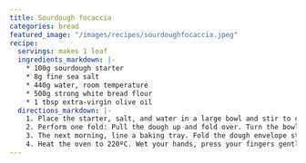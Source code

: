 ```yaml
---
title: Sourdough focaccia
categories: bread
featured_image: "/images/recipes/sourdoughfocaccia.jpeg"
recipe:
  servings: makes 1 loaf
  ingredients_markdown: |-
    * 100g sourdough starter
    * 8g fine sea salt
    * 440g water, room temperature
    * 500g strong white bread flour
    * 1 tbsp extra-virgin olive oil
  directions_markdown: |-
    1. Place the starter, salt, and water in a large bowl and stir to combine. Add the flour and mix again until fully incorporated. Leave for 30 minutes.
    2. Perform one fold: Pull the dough up and fold over. Turn the bowl in quarter turns and continue to pull and fold over 8 to 10 times. Cover and leave at room temperature for 4-8 hours, until doubled in size. In a clean bowl or container, drizzle and coat the dough with oil, then transfer to the fridge for 8-12 hours.
    3. The next morning, line a baking tray. Fold the dough envelope style from top to bottom and side to side to create a rough rectangle. Turn dough over so seam-side is down. Gently scoop the dough into the center of the tray. Brush the top of dough with oil. Leave for 4-6 hours, until puffy and nearly doubled.
    4. Heat the oven to 220ºC. Wet your hands, press your fingers gently into the dough to dimple and stretch the dough to nearly fit the pan. Sprinkle generously with sea salt / rosemary / garlic / oregano / tomato / olive / other toppings. Bake for 25 minutes or until golden. Transfer to a cooling rack for at least 20 minutes before slicing.
---
```


